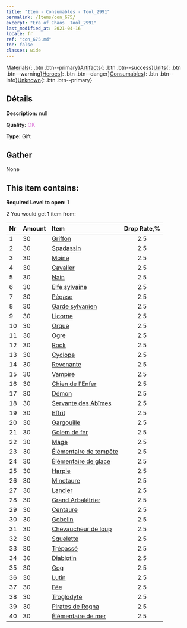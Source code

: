 ```yaml
---
title: "Item - Consumables - Tool_2991"
permalink: /Items/con_675/
excerpt: "Era of Chaos  Tool_2991"
last_modified_at: 2021-04-16
locale: fr
ref: "con_675.md"
toc: false
classes: wide
---
```

 [Materials](/fr/Items/){: .btn .btn--primary}[Artifacts](/fr/Items/Artifacts/){: .btn .btn--success}[Units](/fr/Items/Units/){: .btn .btn--warning}[Heroes](/fr/Items/Heroes/){: .btn .btn--danger}[Consumables](/fr/Items/Consumables/){: .btn .btn--info}[Unknown](/fr/Items/Unknown/){: .btn .btn--primary}

## Détails
 **Description:** null

 **Quality:** <span style="color: #DA70D6">OK</span>

 **Type:** Gift

## Gather

  None

## This item contains:

 **Required Level to open:** 1

 2 You would get **1** item  from:

  | Nr | Amount |     Item    | Drop Rate,% |
  |:---|:-------|:------------|:---------:|
  | 1 | 30 | [Griffon](/fr/Items/unt_192/) | 2.5 | 
  | 2 | 30 | [Spadassin](/fr/Items/unt_193/) | 2.5 | 
  | 3 | 30 | [Moine](/fr/Items/unt_194/) | 2.5 | 
  | 4 | 30 | [Cavalier ](/fr/Items/unt_195/) | 2.5 | 
  | 5 | 30 | [Nain](/fr/Items/unt_200/) | 2.5 | 
  | 6 | 30 | [Elfe sylvaine](/fr/Items/unt_201/) | 2.5 | 
  | 7 | 30 | [Pégase](/fr/Items/unt_202/) | 2.5 | 
  | 8 | 30 | [Garde sylvanien](/fr/Items/unt_203/) | 2.5 | 
  | 9 | 30 | [Licorne](/fr/Items/unt_204/) | 2.5 | 
  | 10 | 30 | [Orque](/fr/Items/unt_219/) | 2.5 | 
  | 11 | 30 | [Ogre](/fr/Items/unt_220/) | 2.5 | 
  | 12 | 30 | [Rock](/fr/Items/unt_221/) | 2.5 | 
  | 13 | 30 | [Cyclope](/fr/Items/unt_222/) | 2.5 | 
  | 14 | 30 | [Revenante](/fr/Items/unt_210/) | 2.5 | 
  | 15 | 30 | [Vampire](/fr/Items/unt_211/) | 2.5 | 
  | 16 | 30 | [Chien de l'Enfer](/fr/Items/unt_228/) | 2.5 | 
  | 17 | 30 | [Démon](/fr/Items/unt_229/) | 2.5 | 
  | 18 | 30 | [Servante des Abîmes](/fr/Items/unt_230/) | 2.5 | 
  | 19 | 30 | [Effrit](/fr/Items/unt_231/) | 2.5 | 
  | 20 | 30 | [Gargouille](/fr/Items/unt_236/) | 2.5 | 
  | 21 | 30 | [Golem de fer](/fr/Items/unt_237/) | 2.5 | 
  | 22 | 30 | [Mage](/fr/Items/unt_238/) | 2.5 | 
  | 23 | 30 | [Élémentaire de tempête](/fr/Items/unt_263/) | 2.5 | 
  | 24 | 30 | [Élémentaire de glace](/fr/Items/unt_264/) | 2.5 | 
  | 25 | 30 | [Harpie](/fr/Items/unt_245/) | 2.5 | 
  | 26 | 30 | [Minotaure](/fr/Items/unt_248/) | 2.5 | 
  | 27 | 30 | [Lancier](/fr/Items/unt_190/) | 2.5 | 
  | 28 | 30 | [Grand Arbalétrier](/fr/Items/unt_191/) | 2.5 | 
  | 29 | 30 | [Centaure](/fr/Items/unt_199/) | 2.5 | 
  | 30 | 30 | [Gobelin](/fr/Items/unt_217/) | 2.5 | 
  | 31 | 30 | [Chevaucheur de loup](/fr/Items/unt_218/) | 2.5 | 
  | 32 | 30 | [Squelette](/fr/Items/unt_208/) | 2.5 | 
  | 33 | 30 | [Trépassé](/fr/Items/unt_209/) | 2.5 | 
  | 34 | 30 | [Diablotin](/fr/Items/unt_226/) | 2.5 | 
  | 35 | 30 | [Gog](/fr/Items/unt_227/) | 2.5 | 
  | 36 | 30 | [Lutin](/fr/Items/unt_235/) | 2.5 | 
  | 37 | 30 | [Fée](/fr/Items/unt_262/) | 2.5 | 
  | 38 | 30 | [Troglodyte](/fr/Items/unt_244/) | 2.5 | 
  | 39 | 30 | [Pirates de Regna](/fr/Items/unt_273/) | 2.5 | 
  | 40 | 30 | [Élémentaire de mer](/fr/Items/unt_275/) | 2.5 | 
